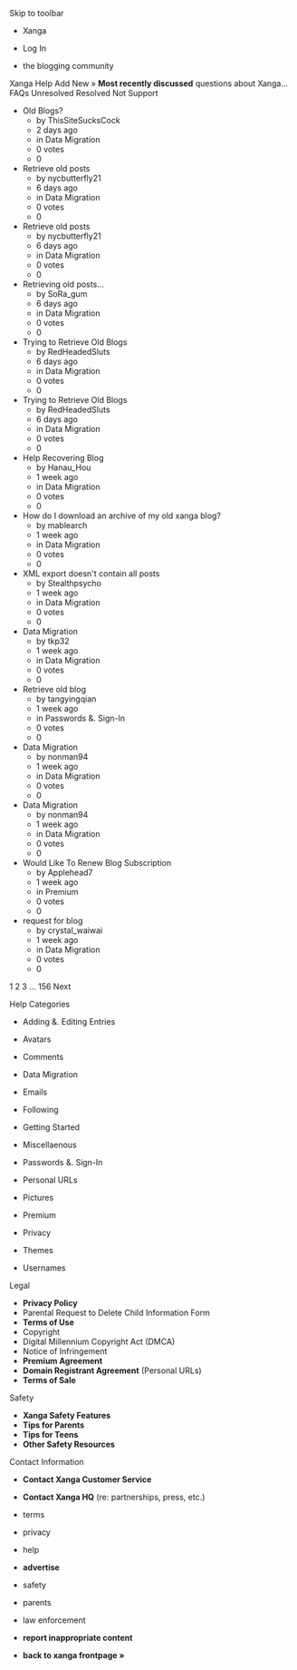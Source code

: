 Skip to toolbar

*   Xanga

*   Log In

*   the blogging community

Xanga Help Add New » **Most recently discussed** questions about Xanga… FAQs Unresolved Resolved Not Support

*   Old Blogs?
    *   by ThisSiteSucksCock
    *   2 days ago
    *   in Data Migration
    *   0 votes
    *   0
*   Retrieve old posts
    *   by nycbutterfly21
    *   6 days ago
    *   in Data Migration
    *   0 votes
    *   0
*   Retrieve old posts
    *   by nycbutterfly21
    *   6 days ago
    *   in Data Migration
    *   0 votes
    *   0
*   Retrieving old posts...
    *   by SoRa\_gum
    *   6 days ago
    *   in Data Migration
    *   0 votes
    *   0
*   Trying to Retrieve Old Blogs
    *   by RedHeadedSluts
    *   6 days ago
    *   in Data Migration
    *   0 votes
    *   0
*   Trying to Retrieve Old Blogs
    *   by RedHeadedSluts
    *   6 days ago
    *   in Data Migration
    *   0 votes
    *   0
*   Help Recovering Blog
    *   by Hanau\_Hou
    *   1 week ago
    *   in Data Migration
    *   0 votes
    *   0
*   How do I download an archive of my old xanga blog?
    *   by mablearch
    *   1 week ago
    *   in Data Migration
    *   0 votes
    *   0
*   XML export doesn't contain all posts
    *   by Stealthpsycho
    *   1 week ago
    *   in Data Migration
    *   0 votes
    *   0
*   Data Migration
    *   by tkp32
    *   1 week ago
    *   in Data Migration
    *   0 votes
    *   0
*   Retrieve old blog
    *   by tangyingqian
    *   1 week ago
    *   in Passwords &. Sign-In
    *   0 votes
    *   0
*   Data Migration
    *   by nonman94
    *   1 week ago
    *   in Data Migration
    *   0 votes
    *   0
*   Data Migration
    *   by nonman94
    *   1 week ago
    *   in Data Migration
    *   0 votes
    *   0
*   Would Like To Renew Blog Subscription
    *   by Applehead7
    *   1 week ago
    *   in Premium
    *   0 votes
    *   0
*   request for blog
    *   by crystal\_waiwai
    *   1 week ago
    *   in Data Migration
    *   0 votes
    *   0

1 2 3 ... 156 Next

Help Categories

*   Adding &. Editing Entries
*   Avatars
*   Comments
*   Data Migration
*   Emails
*   Following
*   Getting Started
*   Miscellaenous

*   Passwords &. Sign-In
*   Personal URLs
*   Pictures
*   Premium
*   Privacy
*   Themes
*   Usernames

Legal

*   **Privacy Policy**
*   Parental Request to Delete Child Information Form
*   **Terms of Use**
*   Copyright
*   Digital Millennium Copyright Act (DMCA)
*   Notice of Infringement
*   **Premium Agreement**
*   **Domain Registrant Agreement** (Personal URLs)
*   **Terms of Sale**

Safety

*   **Xanga Safety Features**
*   **Tips for Parents**
*   **Tips for Teens**
*   **Other Safety Resources**

Contact Information

*   **Contact Xanga Customer Service**
*   **Contact Xanga HQ** (re: partnerships, press, etc.)

*   terms
*   privacy
*   help
*   **advertise**

*   safety
*   parents
*   law enforcement
*   **report inappropriate content**

*   **back to xanga frontpage »**
